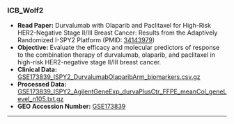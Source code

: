 
### ICB_Wolf2

- **Read Paper:** Durvalumab with Olaparib and Paclitaxel for High-Risk HER2-Negative Stage II/III Breast Cancer: Results from the Adaptively Randomized I-SPY2 Platform (PMID: [34143979](https://pubmed.ncbi.nlm.nih.gov/34143979))
- **Objective:** Evaluate the efficacy and molecular predictors of response to the combination therapy of durvalumab, olaparib, and paclitaxel in high-risk HER2-negative stage II/III breast cancer.
- **Clinical Data:** [GSE173839_ISPY2_DurvalumabOlaparibArm_biomarkers.csv.gz](https://ftp.ncbi.nlm.nih.gov/geo/series/GSE173839/GSE173839_ISPY2_DurvalumabOlaparibArm_biomarkers.csv.gz)
- **Processed Data:** [GSE173839_ISPY2_AgilentGeneExp_durvaPlusCtr_FFPE_meanCol_geneLevel_n105.txt.gz](https://ftp.ncbi.nlm.nih.gov/geo/series/GSE173839/GSE173839_ISPY2_AgilentGeneExp_durvaPlusCtr_FFPE_meanCol_geneLevel_n105.txt.gz)
- **GEO Accession Number:** [GSE173839](https://www.ncbi.nlm.nih.gov/geo/query/acc.cgi?acc=GSE173839)

---
